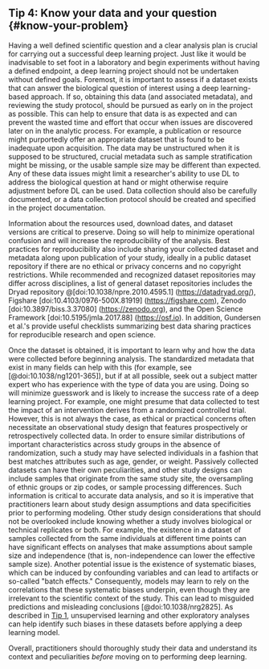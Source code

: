 ## Tip 4: Know your data and your question {#know-your-problem}

Having a well defined scientific question and a clear analysis plan is crucial for carrying out a successful deep learning project.
Just like it would be inadvisable to set foot in a laboratory and begin experiments without having a defined endpoint, a deep learning project should not be undertaken without defined goals.
Foremost, it is important to assess if a dataset exists that can answer the biological question of interest using a deep learning-based approach.
If so, obtaining this data (and associated metadata), and reviewing the study protocol, should be pursued as early on in the project as possible.
This can help to ensure that data is as expected and can prevent the wasted time and effort that occur when issues are discovered later on in the analytic process.
For example, a publication or resource might purportedly offer an appropriate dataset that is found to be inadequate upon acquisition.
The data may be unstructured when it is supposed to be structured, crucial metadata such as sample stratification might be missing, or the usable sample size may be different than expected.
Any of these data issues might limit a researcher's ability to use DL to address the biological question at hand or might otherwise require adjustment before DL can be used.
Data collection should also be carefully documented, or a data collection protocol should be created and specified in the project documentation.

Information about the resources used, download dates, and dataset versions are critical to preserve.
Doing so will help to minimize operational confusion and will increase the reproducibility of the analysis. Best practices for reproducibility also include sharing your collected dataset and metadata along upon publication of your study, ideally in a public dataset repository if there are no ethical or privacy concerns and no copyright restrictions. While recommended and recognized dataset repositories may differ across disciplines, a list of general dataset repositories includes the Dryad repository @[doi:10.1038/npre.2010.4595.1] (https://datadryad.org/), Figshare [doi:10.4103/0976-500X.81919] (https://figshare.com), Zenodo [doi:10.3897/biss.3.37080] (https://zenodo.org), and the Open Science Framework [doi:10.5195/jmla.2017.88] (https://osf.io). In addition, Gundersen et al.'s provide useful checklists summarizing best data sharing practices for reproducible research and open science.

Once the dataset is obtained, it is important to learn why and how the data were collected before beginning analysis.
The standardized metadata that exist in many fields can help with this (for example, see [@doi:10.1038/ng1201-365]), but if at all possible, seek out a subject matter expert who has experience with the type of data you are using.
Doing so will minimize guesswork and is likely to increase the success rate of a deep learning project.
For example, one might presume that data collected to test the impact of an intervention derives from a randomized controlled trial.
However, this is not always the case, as ethical or practical concerns often necessitate an observational study design that features prospectively or retrospectively collected data.
In order to ensure similar distributions of important characteristics across study groups in the absence of randomization, such a study may have selected individuals in a fashion that best matches attributes such as age, gender, or weight.
Passively collected datasets can have their own peculiarities, and other study designs can include samples that originate from the same study site, the oversampling of ethnic groups or zip codes, or sample processing differences.
Such information is critical to accurate data analysis, and so it is imperative that practitioners learn about study design assumptions and data specificities prior to performing modeling.
Other study design considerations that should not be overlooked include knowing whether a study involves biological or technical replicates or both.
For example, the existence in a dataset of samples collected from the same individuals at different time points can have significant effects on analyses that make assumptions about sample size and independence (that is, non-independence can lower the effective sample size).
Another potential issue is the existence of systematic biases, which can be induced by confounding variables and can lead to artifacts or so-called "batch effects."
Consequently, models may learn to rely on the correlations that these systematic biases underpin, even though they are irrelevant to the scientific context of the study.
This can lead to misguided predictions and misleading conclusions [@doi:10.1038/nrg2825].
As described in [Tip 1](#concepts), unsupervised learning and other exploratory analyses can help identify such biases in these datasets before applying a deep learning model.

Overall, practitioners should thoroughly study their data and understand its context and peculiarities _before_ moving on to performing deep learning.

